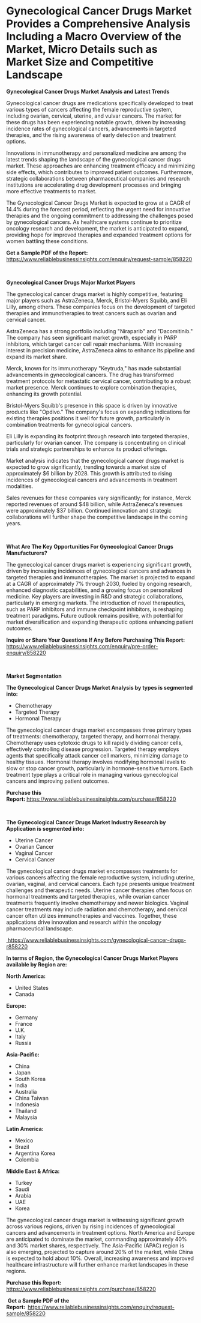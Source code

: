<p><h1>Gynecological Cancer Drugs Market Provides a Comprehensive Analysis Including a Macro Overview of the Market, Micro Details such as Market Size and Competitive Landscape</h1></p><p><strong>Gynecological Cancer Drugs Market Analysis and Latest Trends</strong></p>
<p><p>Gynecological cancer drugs are medications specifically developed to treat various types of cancers affecting the female reproductive system, including ovarian, cervical, uterine, and vulvar cancers. The market for these drugs has been experiencing notable growth, driven by increasing incidence rates of gynecological cancers, advancements in targeted therapies, and the rising awareness of early detection and treatment options.</p><p>Innovations in immunotherapy and personalized medicine are among the latest trends shaping the landscape of the gynecological cancer drugs market. These approaches are enhancing treatment efficacy and minimizing side effects, which contributes to improved patient outcomes. Furthermore, strategic collaborations between pharmaceutical companies and research institutions are accelerating drug development processes and bringing more effective treatments to market.</p><p>The Gynecological Cancer Drugs Market is expected to grow at a CAGR of 14.4% during the forecast period, reflecting the urgent need for innovative therapies and the ongoing commitment to addressing the challenges posed by gynecological cancers. As healthcare systems continue to prioritize oncology research and development, the market is anticipated to expand, providing hope for improved therapies and expanded treatment options for women battling these conditions.</p></p>
<p><strong>Get a Sample PDF of the Report:&nbsp;</strong> <a href="https://www.reliablebusinessinsights.com/enquiry/request-sample/858220?utm_campaign=60&utm_medium=2&utm_source=Github&utm_content=ia&utm_term=19042025&utm_id=gynecological-cancer-drugs">https://www.reliablebusinessinsights.com/enquiry/request-sample/858220</a></p>
<p>&nbsp;</p>
<p><strong>Gynecological Cancer Drugs Major Market Players</strong></p>
<p><p>The gynecological cancer drugs market is highly competitive, featuring major players such as AstraZeneca, Merck, Bristol-Myers Squibb, and Eli Lilly, among others. These companies focus on the development of targeted therapies and immunotherapies to treat cancers such as ovarian and cervical cancer.</p><p>AstraZeneca has a strong portfolio including "Niraparib" and "Dacomitinib." The company has seen significant market growth, especially in PARP inhibitors, which target cancer cell repair mechanisms. With increasing interest in precision medicine, AstraZeneca aims to enhance its pipeline and expand its market share.</p><p>Merck, known for its immunotherapy "Keytruda," has made substantial advancements in gynecological cancers. The drug has transformed treatment protocols for metastatic cervical cancer, contributing to a robust market presence. Merck continues to explore combination therapies, enhancing its growth potential.</p><p>Bristol-Myers Squibb's presence in this space is driven by innovative products like "Opdivo." The company's focus on expanding indications for existing therapies positions it well for future growth, particularly in combination treatments for gynecological cancers.</p><p>Eli Lilly is expanding its footprint through research into targeted therapies, particularly for ovarian cancer. The company is concentrating on clinical trials and strategic partnerships to enhance its product offerings.</p><p>Market analysis indicates that the gynecological cancer drugs market is expected to grow significantly, trending towards a market size of approximately $6 billion by 2028. This growth is attributed to rising incidences of gynecological cancers and advancements in treatment modalities.</p><p>Sales revenues for these companies vary significantly; for instance, Merck reported revenues of around $48 billion, while AstraZeneca's revenues were approximately $37 billion. Continued innovation and strategic collaborations will further shape the competitive landscape in the coming years.</p></p>
<p>&nbsp;</p>
<p><strong>What Are The Key Opportunities For Gynecological Cancer Drugs Manufacturers?</strong></p>
<p><p>The gynecological cancer drugs market is experiencing significant growth, driven by increasing incidences of gynecological cancers and advances in targeted therapies and immunotherapies. The market is projected to expand at a CAGR of approximately 7% through 2030, fueled by ongoing research, enhanced diagnostic capabilities, and a growing focus on personalized medicine. Key players are investing in R&D and strategic collaborations, particularly in emerging markets. The introduction of novel therapeutics, such as PARP inhibitors and immune checkpoint inhibitors, is reshaping treatment paradigms. Future outlook remains positive, with potential for market diversification and expanding therapeutic options enhancing patient outcomes.</p></p>
<p><strong>Inquire or Share Your Questions If Any Before Purchasing This Report:</strong> <a href="https://www.reliablebusinessinsights.com/enquiry/pre-order-enquiry/858220?utm_campaign=60&utm_medium=2&utm_source=Github&utm_content=ia&utm_term=19042025&utm_id=gynecological-cancer-drugs">https://www.reliablebusinessinsights.com/enquiry/pre-order-enquiry/858220</a></p>
<p>&nbsp;</p>
<p><strong>Market Segmentation</strong></p>
<p><strong>The Gynecological Cancer Drugs Market Analysis by types is segmented into:</strong></p>
<p><ul><li>Chemotherapy</li><li>Targeted Therapy</li><li>Hormonal Therapy</li></ul></p>
<p><p>The gynecological cancer drugs market encompasses three primary types of treatments: chemotherapy, targeted therapy, and hormonal therapy. Chemotherapy uses cytotoxic drugs to kill rapidly dividing cancer cells, effectively controlling disease progression. Targeted therapy employs agents that specifically attack cancer cell markers, minimizing damage to healthy tissues. Hormonal therapy involves modifying hormonal levels to slow or stop cancer growth, particularly in hormone-sensitive tumors. Each treatment type plays a critical role in managing various gynecological cancers and improving patient outcomes.</p></p>
<p><strong>Purchase this Report:&nbsp;</strong><a href="https://www.reliablebusinessinsights.com/purchase/858220?utm_campaign=60&utm_medium=2&utm_source=Github&utm_content=ia&utm_term=19042025&utm_id=gynecological-cancer-drugs">https://www.reliablebusinessinsights.com/purchase/858220</a></p>
<p>&nbsp;</p>
<p><strong>The Gynecological Cancer Drugs Market Industry Research by Application is segmented into:</strong></p>
<p><ul><li>Uterine Cancer</li><li>Ovarian Cancer</li><li>Vaginal Cancer</li><li>Cervical Cancer</li></ul></p>
<p><p>The gynecological cancer drugs market encompasses treatments for various cancers affecting the female reproductive system, including uterine, ovarian, vaginal, and cervical cancers. Each type presents unique treatment challenges and therapeutic needs. Uterine cancer therapies often focus on hormonal treatments and targeted therapies, while ovarian cancer treatments frequently involve chemotherapy and newer biologics. Vaginal cancer treatments may include radiation and chemotherapy, and cervical cancer often utilizes immunotherapies and vaccines. Together, these applications drive innovation and research within the oncology pharmaceutical landscape.</p></p>
<p><a href="https://www.reliablebusinessinsights.com/gynecological-cancer-drugs-r858220?utm_campaign=60&utm_medium=2&utm_source=Github&utm_content=ia&utm_term=19042025&utm_id=gynecological-cancer-drugs">&nbsp;https://www.reliablebusinessinsights.com/gynecological-cancer-drugs-r858220</a></p>
<p><strong>In terms of Region, the Gynecological Cancer Drugs Market Players available by Region are:</strong></p>
<p>
    <p> <strong> North America: </strong>
        <ul>
            <li>United States</li>
            <li>Canada</li>
        </ul>
        </p> 
    <p> <strong> Europe: </strong>
        <ul>
            <li>Germany</li>
            <li>France</li>
            <li>U.K.</li>
            <li>Italy</li>
            <li>Russia</li>
        </ul>
        </p> 
    <p> <strong> Asia-Pacific: </strong>
        <ul>
            <li>China</li>
            <li>Japan</li>
            <li>South Korea</li>
            <li>India</li>
            <li>Australia</li>
            <li>China Taiwan</li>
            <li>Indonesia</li>
            <li>Thailand</li>
            <li>Malaysia</li>
        </ul>
        </p> 
    <p> <strong> Latin America: </strong>
        <ul>
            <li>Mexico</li>
            <li>Brazil</li>
            <li>Argentina Korea</li>
            <li>Colombia</li>
        </ul>
        </p> 
    <p> <strong> Middle East & Africa: </strong>
        <ul>
            <li>Turkey</li>
            <li>Saudi</li>
            <li>Arabia</li>
            <li>UAE</li>
            <li>Korea</li>
        </ul>
    </p>
    </p>
<p><p>The gynecological cancer drugs market is witnessing significant growth across various regions, driven by rising incidences of gynecological cancers and advancements in treatment options. North America and Europe are anticipated to dominate the market, commanding approximately 40% and 30% market shares, respectively. The Asia-Pacific (APAC) region is also emerging, projected to capture around 20% of the market, while China is expected to hold about 10%. Overall, increasing awareness and improved healthcare infrastructure will further enhance market landscapes in these regions.</p></p>
<p><strong>Purchase this Report: </strong><a href="https://www.reliablebusinessinsights.com/purchase/858220?utm_campaign=60&utm_medium=2&utm_source=Github&utm_content=ia&utm_term=19042025&utm_id=gynecological-cancer-drugs">https://www.reliablebusinessinsights.com/purchase/858220</a></p>
<p>&nbsp;<strong>Get a Sample PDF of the Report:&nbsp;&nbsp;</strong><a href="https://www.reliablebusinessinsights.com/enquiry/request-sample/858220?utm_campaign=60&utm_medium=2&utm_source=Github&utm_content=ia&utm_term=19042025&utm_id=gynecological-cancer-drugs">https://www.reliablebusinessinsights.com/enquiry/request-sample/858220</a></p>
<p><strong></strong></p>
<p><p></p><p></p><p></p></p>
